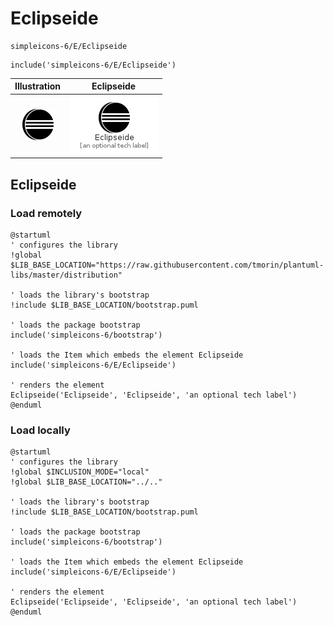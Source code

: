# Eclipseide


```text
simpleicons-6/E/Eclipseide
```

```text
include('simpleicons-6/E/Eclipseide')
```



| Illustration | Eclipseide |
| :---: | :---: |
| ![illustration for Illustration](../../simpleicons-6/E/Eclipseide.png) | ![illustration for Eclipseide](../../simpleicons-6/E/Eclipseide.Local.png) |




## Eclipseide

### Load remotely
```plantuml
@startuml
' configures the library
!global $LIB_BASE_LOCATION="https://raw.githubusercontent.com/tmorin/plantuml-libs/master/distribution"

' loads the library's bootstrap
!include $LIB_BASE_LOCATION/bootstrap.puml

' loads the package bootstrap
include('simpleicons-6/bootstrap')

' loads the Item which embeds the element Eclipseide
include('simpleicons-6/E/Eclipseide')

' renders the element
Eclipseide('Eclipseide', 'Eclipseide', 'an optional tech label')
@enduml
```

### Load locally
```plantuml
@startuml
' configures the library
!global $INCLUSION_MODE="local"
!global $LIB_BASE_LOCATION="../.."

' loads the library's bootstrap
!include $LIB_BASE_LOCATION/bootstrap.puml

' loads the package bootstrap
include('simpleicons-6/bootstrap')

' loads the Item which embeds the element Eclipseide
include('simpleicons-6/E/Eclipseide')

' renders the element
Eclipseide('Eclipseide', 'Eclipseide', 'an optional tech label')
@enduml
```

